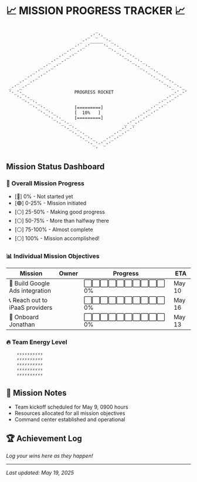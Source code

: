 # 📈 MISSION PROGRESS TRACKER 📈

```
                                  _
                               _-'_'-_
                            _-' _____ '-_
                         _-' _-'     '-_ '-_
                      _-' _-'           '-_ '-_
                   _-' _-'                 '-_ '-_
                _-' _-'                       '-_ '-_
             _-' _-'                             '-_ '-_
          _-' _-'                                   '-_ '-_
       _-' _-'                                         '-_ '-_
    _-' _-'                                               '-_ '-_
 _-' _-'                                                     '-_ '-_
 '-_'-_                   PROGRESS ROCKET                      _-'_-'
    '-_'-_                                                  _-'_-'
       '-_'-_                                            _-'_-'
          '-_'-_          [=========]                 _-'_-'
             '-_'-_       [  10%   ]               _-'_-'
                '-_'-_    [=========]           _-'_-'
                   '-_'-_                    _-'_-'
                      '-_'-_               _-'_-'
                         '-_'-_         _-'_-'
                            '-_'-_   _-'_-'
                               '-_'-'_-'
                                  '
```

## Mission Status Dashboard

### 🚀 Overall Mission Progress
- [🔴] 0% - Not started yet
- [🟢] 0-25% - Mission initiated
- [⚪] 25-50% - Making good progress
- [⚪] 50-75% - More than halfway there
- [⚪] 75-100% - Almost complete
- [⚪] 100% - Mission accomplished!

### 📊 Individual Mission Objectives

| Mission | Owner | Progress | ETA |
|---------|-------|----------|-----|
| 🔌 Build Google Ads integration | | ⬜⬜⬜⬜⬜⬜⬜⬜⬜⬜ 0% | May 10 |
| 📞 Reach out to iPaaS providers | | ⬜⬜⬜⬜⬜⬜⬜⬜⬜⬜ 0% | May 16 |
| 👋 Onboard Jonathan | | ⬜⬜⬜⬜⬜⬜⬜⬜⬜⬜ 0% | May 13 |

### 🔥 Team Energy Level
```
    ⚡⚡⚡⚡⚡⚡⚡⚡⚡⚡
    ⚡⚡⚡⚡⚡⚡⚡⚡⚡⚡
    ⚡⚡⚡⚡⚡⚡⚡⚡⚡⚡
    ⚡⚡⚡⚡⚡⚡⚡⚡⚡⚡
    ⚡⚡⚡⚡⚡⚡⚡⚡⚡⚡
```

## 📝 Mission Notes
- Team kickoff scheduled for May 9, 0900 hours
- Resources allocated for all mission objectives
- Command center established and operational

## 🏆 Achievement Log
*Log your wins here as they happen!*

---

*Last updated: May 19, 2025*
